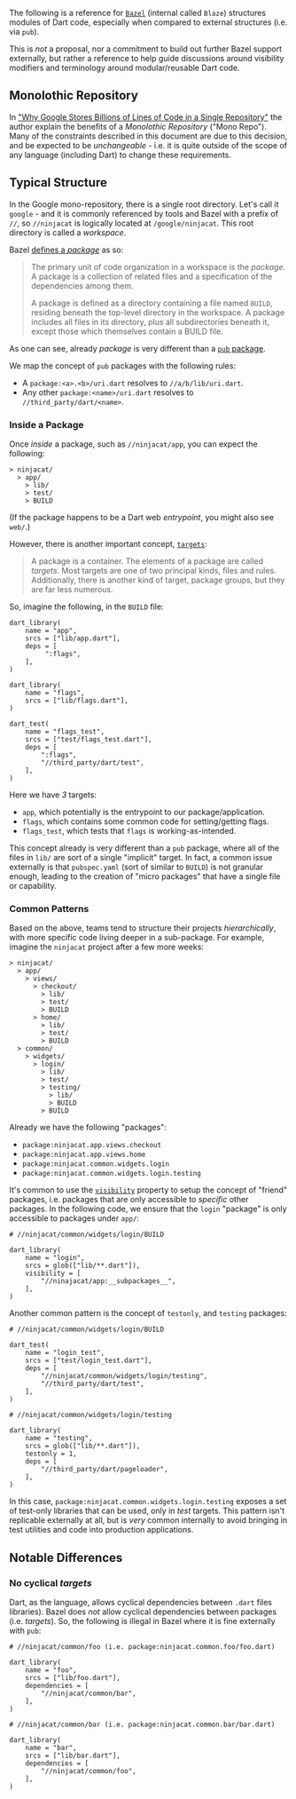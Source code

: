 The following is a reference for [`Bazel`](https://bazel.build/) (internal
called `Blaze`) structures modules of Dart code, especially when compared to
external structures (i.e. via `pub`).

This is *not* a proposal, nor a commitment to build out further Bazel support
externally, but rather a reference to help guide discussions around visibility
modifiers and terminology around modular/reusable Dart code.

## Monolothic Repository

In ["Why Google Stores Billions of Lines of Code in a Single Repository"][1]
the author explain the benefits of a _Monolothic Repository_ ("Mono Repo").
Many of the constraints described in this document are due to this decision,
and be expected to be _unchangeable_ - i.e. it is quite outside of the scope
of any language (including Dart) to change these requirements.

[1]: https://cacm.acm.org/magazines/2016/7/204032-why-google-stores-billions-of-lines-of-code-in-a-single-repository/fulltext

## Typical Structure

In the Google mono-repository, there is a single root directory. Let's call it
`google` - and it is commonly referenced by tools and Bazel with a prefix of
`//`, so `//ninjacat` is logically located at `/google/ninjacat`. This root
directory is called a _workspace_.

Bazel [defines a _package_][2] as so:

> The primary unit of code organization in a workspace is the _package_. A
> package is a collection of related files and a specification of the
> dependencies among them.
>
> A package is defined as a directory containing a file named `BUILD`,
> residing beneath the top-level directory in the workspace. A package includes
> all files in its directory, plus all subdirectories beneath it, except those
> which themselves contain a BUILD file.

[2]: https://docs.bazel.build/versions/master/build-ref.html#packages_targets

As one can see, already _package_ is very different than a [`pub` package][3].

[3]: https://www.dartlang.org/guides/libraries/create-library-packages

We map the concept of `pub` packages with the following rules:

* A `package:<a>.<b>/uri.dart` resolves to `//a/b/lib/uri.dart`.
* Any other `package:<name>/uri.dart` resolves to `//third_party/dart/<name>`.

### Inside a Package

Once _inside_ a package, such as `//ninjacat/app`, you can expect the following:

```
> ninjacat/
  > app/
    > lib/
    > test/
    > BUILD
```

(If the package happens to be a Dart web _entrypoint_, you might also see `web/`.)

However, there is another important concept, [`targets`][4]:

> A package is a container. The elements of a package are called _targets_. Most
> targets are one of two principal kinds, files and rules. Additionally, there
> is another kind of target, package groups, but they are far less numerous.

[4]: https://docs.bazel.build/versions/master/build-ref.html#targets

So, imagine the following, in the `BUILD` file:

```
dart_library(
    name = "app",
    srcs = ["lib/app.dart"],
    deps = [
         ":flags",
    ],
)

dart_library(
    name = "flags",
    srcs = ["lib/flags.dart"],
)

dart_test(
    name = "flags_test",
    srcs = ["test/flags_test.dart"],
    deps = [
        ":flags",
        "//third_party/dart/test",
    ],
)
```

Here we have _3_ targets:
* `app`, which potentially is the entrypoint to our package/application.
* `flags`, which contains some common code for setting/getting flags.
* `flags_test`, which tests that `flags` is working-as-intended.

This concept already is very different than a `pub` package, where all of the
files in `lib/` are sort of a single "implicit" target. In fact, a common issue
externally is that `pubspec.yaml` (sort of similar to `BUILD`) is not granular
enough, leading to the creation of "micro packages" that have a single file or
capability.

### Common Patterns

Based on the above, teams tend to structure their projects _hierarchically_,
with more specific code living deeper in a sub-package. For example, imagine
the `ninjacat` project after a few more weeks:

```
> ninjacat/
  > app/
    > views/
      > checkout/
        > lib/
        > test/
        > BUILD
      > home/
        > lib/
        > test/
        > BUILD
  > common/
    > widgets/
      > login/
        > lib/
        > test/
        > testing/
          > lib/
          > BUILD
        > BUILD
```

Already we have the following "packages":

* `package:ninjacat.app.views.checkout`
* `package:ninjacat.app.views.home`
* `package:ninjacat.common.widgets.login`
* `package:ninjacat.common.widgets.login.testing`

It's common to use the [`visibility`][5] property to setup the concept of
"friend" packages, i.e. packages that are only accessible to _specific_ other
packages. In the following code, we ensure that the `login` "package" is only
accessible to packages under `app/`:

```
# //ninjacat/common/widgets/login/BUILD

dart_library(
    name = "login",
    srcs = glob(["lib/**.dart"]),
    visibility = [
        "//ninajacat/app:__subpackages__",
    ],
)
```

[5]: https://docs.bazel.build/versions/master/be/common-definitions.html#common-attributes

Another common pattern is the concept of `testonly`, and `testing` packages:

```
# //ninjacat/common/widgets/login/BUILD

dart_test(
    name = "login_test",
    srcs = ["test/login_test.dart"],
    deps = [
        "//ninjacat/common/widgets/login/testing",
        "//third_party/dart/test",
    ],
)
```

```
# //ninjacat/common/widgets/login/testing

dart_library(
    name = "testing",
    srcs = glob(["lib/**.dart"]),
    testonly = 1,
    deps = [
        "//third_party/dart/pageloader",
    ],
)
```

In this case, `package:ninjacat.common.widgets.login.testing` exposes a set of
test-only libraries that can be used, only in _test_ targets. This pattern isn't
replicable externally at all, but is _very_ common internally to avoid bringing
in test utilities and code into production applications.

## Notable Differences

### No cyclical _targets_

Dart, as the language, allows cyclical dependencies between `.dart` files 
libraries). Bazel does _not_ allow cyclical dependencies between packages
(i.e. _targets_). So, the following is illegal in Bazel where it is fine
externally with `pub`:

```
# //ninjacat/common/foo (i.e. package:ninjacat.common.foo/foo.dart)

dart_library(
    name = "foo",
    srcs = ["lib/foo.dart"],
    dependencies = [
        "//ninjacat/common/bar",
    ],
)
```

```
# //ninjacat/common/bar (i.e. package:ninjacat.common.bar/bar.dart)

dart_library(
    name = "bar",
    srcs = ["lib/bar.dart"],
    dependencies = [
        "//ninjacat/common/foo",
    ],
)
```
